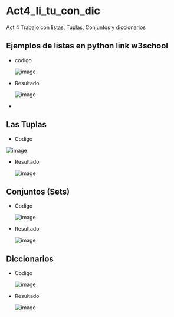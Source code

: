 # Act4_li_tu_con_dic
Act 4 Trabajo con listas, Tuplas, Conjuntos y diccionarios 

## Ejemplos de listas en python link w3school
- codigo
  
  ![image](https://github.com/user-attachments/assets/35c9c03e-a454-4e49-8d3e-12f8e9a17f8d)
- Resultado

  ![image](https://github.com/user-attachments/assets/a3851733-4ae7-4857-97c3-d31e05fb639e)
-

## Las Tuplas
- Codigo

![image](https://github.com/user-attachments/assets/1c6906d2-acb0-42d1-95e4-99058e679072)


- Resultado

  ![image](https://github.com/user-attachments/assets/bc80b046-81cb-4933-a838-242db5d01b45)

## Conjuntos (Sets)
- Codigo

  ![image](https://github.com/user-attachments/assets/e411b2c1-ca39-4ef0-ba33-fcf2e1b58d3e)
- Resultado

  ![image](https://github.com/user-attachments/assets/f3d44500-865a-4ee6-816d-8c322848aefe)

## Diccionarios
- Codigo

  ![image](https://github.com/user-attachments/assets/7c78a7c1-3647-43e1-bdfe-bdf47d523f82)
- Resultado

  ![image](https://github.com/user-attachments/assets/9d2c669d-7871-414a-af6b-8c5b42a9fdb3)
